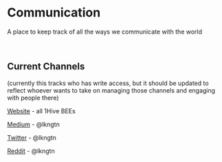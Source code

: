 # Communication
A place to keep track of all the ways we communicate with the world

<br>

## Current Channels

(currently this tracks who has write access, but it should be updated to reflect whoever wants to take on managing those channels and engaging with people there) 

[Website](http://1hive.org) - all 1Hive BEEs

[Medium](https://medium.com/hive-commons) - @lkngtn

[Twitter](https://twitter.com/1HiveOrg) - @lkngtn

[Reddit](https://www.reddit.com/r/HiveCommons/) - @lkngtn
